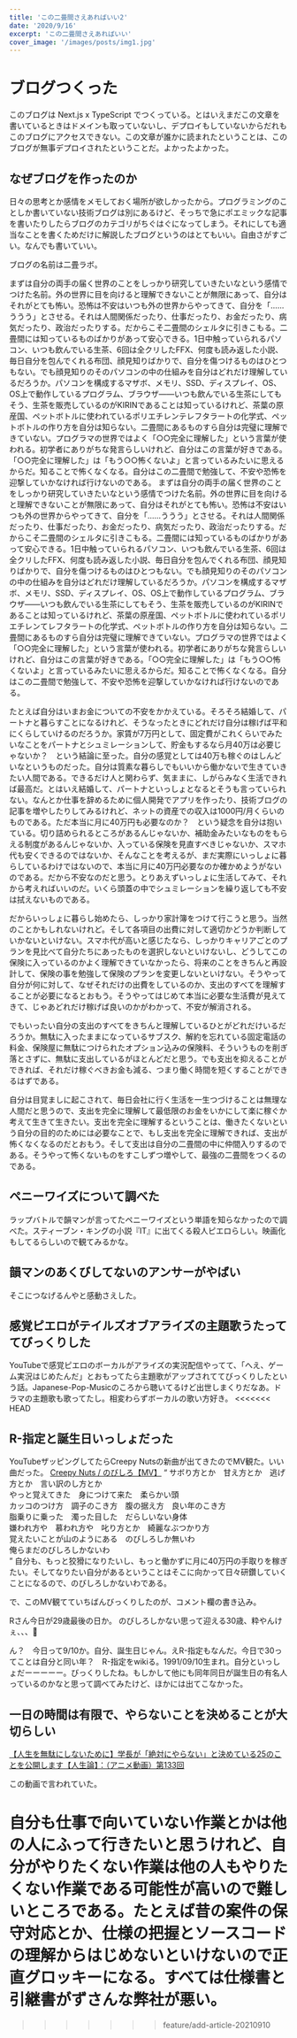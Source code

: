 ```yaml
---
title: 'この二畳間さえあればいい2'
date: '2020/9/16'
excerpt: 'この二畳間さえあればいい'
cover_image: '/images/posts/img1.jpg'
---
```


# ブログつくった
このブログは Next.js x TypeScript でつくっている。とはいえまだこの文章を書いているときはドメインも取っていないし、デプロイもしていないからだれもこのブログにアクセスできない。この文章が誰かに読まれたということは、このブログが無事デプロイされたということだ。よかったよかった。

## なぜブログを作ったのか

日々の思考とか感情をメモしておく場所が欲しかったから。プログラミングのことしか書いていない技術ブログは別にあるけど、そっちで急にポエミックな記事を書いたりしたらブログのカテゴリがちぐはぐになってしまう。それにしても適当なことを書くためだけに解説したブログというのはとてもいい。自由さがすごい。なんでも書いていい。

ブログの名前は二畳ラボ。

まずは自分の両手の届く世界のことをしっかり研究していきたいなという感情でつけた名前。外の世界に目を向けると理解できないことが無限にあって、自分はそれがとても怖い。恐怖は不安はいつも外の世界からやってきて、自分を「……ううう」とさせる。それは人間関係だったり、仕事だったり、お金だったり、病気だったり、政治だったりする。だからこそ二畳間のシェルタに引きこもる。二畳間には知っているものばかりがあって安心できる。1日中触っていられるパソコン、いつも飲んでいる生茶、6回は全クリしたFFX、何度も読み返した小説、毎日自分を包んでくれる布団、顔見知りばかりで、自分を傷つけるものはひとつもない。でも顔見知りのそのパソコンの中の仕組みを自分はどれだけ理解しているだろうか。パソコンを構成するマザボ、メモリ、SSD、ディスプレイ、OS、OS上で動作しているプログラム、ブラウザ――いつも飲んでいる生茶にしてもそう、生茶を販売しているのがKIRINであることは知っているけれど、茶葉の原産国、ペットボトルに使われているポリエチレンテレフタラートの化学式、ペットボトルの作り方を自分は知らない。二畳間にあるものすら自分は完璧に理解できていない。プログラマの世界ではよく「○○完全に理解した」という言葉が使われる。初学者にありがちな発言らしいけれど、自分はこの言葉が好きである。「○○完全に理解した」は「もう○○怖くないよ」と言っているみたいに思えるからだ。知ることで怖くなくなる。自分はこの二畳間で勉強して、不安や恐怖を迎撃していかなければ行けないのである。
まずは自分の両手の届く世界のことをしっかり研究していきたいなという感情でつけた名前。外の世界に目を向けると理解できないことが無限にあって、自分はそれがとても怖い。恐怖は不安はいつも外の世界からやってきて、自分を「……ううう」とさせる。それは人間関係だったり、仕事だったり、お金だったり、病気だったり、政治だったりする。だからこそ二畳間のシェルタに引きこもる。二畳間には知っているものばかりがあって安心できる。1日中触っていられるパソコン、いつも飲んでいる生茶、6回は全クリしたFFX、何度も読み返した小説、毎日自分を包んでくれる布団、顔見知りばかりで、自分を傷つけるものはひとつもない。でも顔見知りのそのパソコンの中の仕組みを自分はどれだけ理解しているだろうか。パソコンを構成するマザボ、メモリ、SSD、ディスプレイ、OS、OS上で動作しているプログラム、ブラウザ――いつも飲んでいる生茶にしてもそう、生茶を販売しているのがKIRINであることは知っているけれど、茶葉の原産国、ペットボトルに使われているポリエチレンてレフタラートの化学式、ペットボトルの作り方を自分は知らない。二畳間にあるものすら自分は完璧に理解できていない。プログラマの世界ではよく「○○完全に理解した」という言葉が使われる。初学者にありがちな発言らしいけれど、自分はこの言葉が好きである。「○○完全に理解した」は「もう○○怖くないよ」と言っているみたいに思えるからだ。知ることで怖くなくなる。自分はこの二畳間で勉強して、不安や恐怖を迎撃していかなければ行けないのである。

たとえば自分はいまお金についての不安をかかえている。そろそろ結婚して、パートナと暮らすことになるけれど、そうなったときにどれだけ自分は稼げば平和にくらしていけるのだろうか。家賃が7万円として、固定費がこれくらいでみたいなことをパートナとシュミレーションして、貯金もするなら月40万は必要じゃないか？　という結論に至った。自分の感覚としては40万も稼ぐのはしんどいなというものだった。自分は質素な暮らしでもいいから働かないで生きていきたい人間である。できるだけ人と関わらず、気ままに、しがらみなく生活できれば最高だ。とはいえ結婚して、パートナといっしょとなるとそうも言っていられない。なんとか仕事を辞めるために個人開発でアプリを作ったり、技術ブログの記事を増やしたりしてみるけれど、ネットの資産での収入は1000円/月くらいのものである。ただ本当に月に40万円も必要なのか？　という疑念を自分は抱いている。切り詰められるところがあるんじゃないか、補助金みたいなものをもらえる制度があるんじゃないか、入っている保険を見直すべきじゃないか、スマホ代も安くできるのではないか、そんなことを考えるが、まだ実際にいっしょに暮らしているわけではないので、本当に月に40万円必要なのか確かめようがないのである。だから不安なのだと思う。とりあえずいっしょに生活してみて、それから考えればいいのだ。いくら頭蓋の中でシュミレーションを繰り返しても不安は拭えないものである。

だからいっしょに暮らし始めたら、しっかり家計簿をつけて行こうと思う。当然のことかもしれないけれど。そして各項目の出費に対して適切かどうか判断していかないといけない。スマホ代が高いと感じたなら、しっかりキャリアごとのプランを見比べて自分たちにあったものを選択しないといけないし、どうしてこの保険に入っているのかよく理解できていなかったら、将来のことをきちんと再設計して、保険の事を勉強して保険のプランを変更しないといけない。そうやって自分が何に対して、なぜそれだけの出費をしているのか、支出のすべてを理解することが必要になるとおもう。そうやってはじめて本当に必要な生活費が見えてきて、じゃあどれだけ稼げば良いのかがわかって、不安が解消される。

でもいったい自分の支出のすべてをきちんと理解しているひとがどれだけいるだろうか。無駄に入ったままになっているサブスク、解約を忘れている固定電話の料金、保険屋に無駄につけられたオプション込みの保険料、そういうものを削ぎ落とさずに、無駄に支出しているがほとんどだと思う。でも支出を抑えることができれば、それだけ稼ぐべきお金も減る、つまり働く時間を短くすることができるはずである。

自分は目覚ましに起こされて、毎日会社に行く生活を一生つづけることは無理な人間だと思うので、支出を完全に理解して最低限のお金をいかにして楽に稼ぐか考えて生きて生きたい。支出を完全に理解するということは、働きたくないという自分の目的のためには必要なことで、もし支出を完全に理解できれば、支出が怖くなくなるのだとおもう。そして支出は自分の二畳間の中に仲間入りするのである。そうやって怖くないものをすこしずつ増やして、最強の二畳間をつくるのである。

## ペニーワイズについて調べた
ラップバトルで韻マンが言ってたペニーワイズという単語を知らなかったので調べた。スティーブン・キングの小説『IT』に出てくる殺人ピエロらしい。映画化もしてるらしいので観てみるかな。

## 韻マンのあくびしてないのアンサーがやばい
そこにつなげるんやと感動さえした。

## 感覚ピエロがテイルズオブアライズの主題歌うたっててびっくりした
YouTubeで感覚ピエロのボーカルがアライズの実況配信やってて、「へえ、ゲーム実況はじめたんだ」とおもってたら主題歌がアップされててびっくりしたという話。Japanese-Pop-Musicのころから聴いてるけど出世しまくりだなあ。ドラマの主題歌も歌ってたし。相変わらずボーカルの歌い方好き。
<<<<<<< HEAD

## R-指定と誕生日いっしょだった
YouTubeザッピングしてたらCreepy Nutsの新曲が出てきたのでMV観た。いい曲だった。
[Creepy Nuts / のびしろ【MV】](https://www.youtube.com/watch?v=7F_un08wc5A&ab_channel=CreepyNuts%28R-%E6%8C%87%E5%AE%9A%EF%BC%86DJ%E6%9D%BE%E6%B0%B8%29)
<q>
  サボり方とか　甘え方とか　逃げ方とか　言い訳のし方とか<br />
  やっと覚えてきた　身につけて来た　柔らかい頭<br />
  カッコのつけ方　調子のこき方　腹の据え方　良い年のこき方<br />
  脂乗りに乗った　濁った目した　だらしいない身体<br />
  嫌われ方や　慕われ方や　叱り方とか　綺麗なぶつかり方<br />
  覚えたいことが山のようにある　のびしろしか無いわ<br />
  俺らまだのびしろしかないわ<br />
</q>
自分も、もっと狡猾になりたいし、もっと働かずに月に40万円の手取りを稼ぎたい。そしてなりたい自分があるということはそこに向かって日々研鑽していくことになるので、のびしろしかないわである。

で、このMV観てていちばんびっくりしたのが、コメント欄の書き込み。
<p>
  Rさん今日が29歳最後の日か。
  のびしろしかない思って迎える30歳、粋やんけぇ、、、🥺
</p>

ん？　今日って9/10か。自分、誕生日じゃん。えR-指定もなんだ。今日で30ってことは自分と同い年？　R-指定をwikiる。1991/09/10生まれ。自分といっしょだーーーーー。びっくりしたね。もしかして他にも同年同日が誕生日の有名人っているのかなと思って調べてみたけど、ほかには出てこなかった。

## 一日の時間は有限で、やらないことを決めることが大切らしい 
[【人生を無駄にしないために】学長が「絶対にやらない」と決めている25のことを公開します【人生論】：（アニメ動画）第133回](https://www.youtube.com/watch?v=RW0beH-_8jg&ab_channel=%E4%B8%A1%E5%AD%A6%E9%95%B7%E3%83%AA%E3%83%99%E3%83%A9%E3%83%AB%E3%82%A2%E3%83%BC%E3%83%84%E5%A4%A7%E5%AD%A6)

この動画で言われていた。

自分も仕事で向いていない作業とかは他の人にふって行きたいと思うけれど、自分がやりたくない作業は他の人もやりたくない作業である可能性が高いので難しいところである。たとえば昔の案件の保守対応とか、仕様の把握とソースコードの理解からはじめないといけないので正直グロッキーになる。すべては仕様書と引継書がずさんな弊社が悪い。
=======
>>>>>>> feature/add-article-20210910
